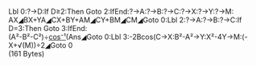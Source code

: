 Lbl 0:?→D:If D≥2:Then Goto 2:IfEnd:?→A:?→B:?→C:?→X:?→Y:?→M:  
AX◢BX+YA◢CX+BY+AM◢CY+BM◢CM◢Goto 0:Lbl 2:?→A:?→B:?→C:If D=3:Then Goto 3:IfEnd:  
(A²-B²-C²)÷[cos⁻¹]()(Ans◢Goto 0:Lbl 3:-2Bcos(C→X:B²-A²→Y:X²-4Y→M:(-X+√(M))÷2◢Goto 0  
(161 Bytes)